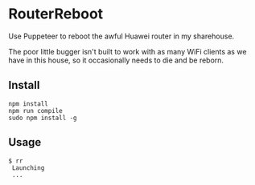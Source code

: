 # RouterReboot

Use Puppeteer to reboot the awful Huawei router in my sharehouse.

The poor little bugger isn't built to work with as many WiFi clients as we have in this house, so it occasionally needs to die and be reborn.

## Install
```
npm install
npm run compile
sudo npm install -g
```

## Usage
```
$ rr
 Launching
 ...
```